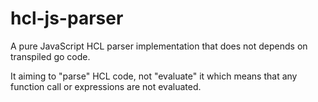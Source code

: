 # hcl-js-parser

A pure JavaScript HCL parser implementation that does not depends on transpiled go code.

It aiming to "parse" HCL code, not "evaluate" it which means that any function call or expressions are not evaluated.